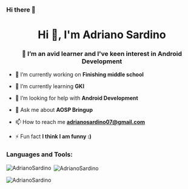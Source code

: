 ### Hi there 👋

<!--
**AdrianoSardino/AdrianoSardino** is a ✨ _special_ ✨ repository because its `README.md` (this file) appears on your GitHub profile.

Here are some ideas to get you started:

- 🔭 I’m currently working on ...
- 🌱 I’m currently learning ...
- 👯 I’m looking to collaborate on ...
- 🤔 I’m looking for help with ...
- 💬 Ask me about ...
- 📫 How to reach me: ...
- 😄 Pronouns: ...
- ⚡ Fun fact: ...
-->

<h1 align="center">Hi 👋, I'm Adriano Sardino</h1>
<h3 align="center">💞️ I’m an avid learner and I've keen interest in Android Development</h3>

- 🔭 I’m currently working on **Finishing middle school**

- 🌱 I’m currently learning **GKI**

- 🤝 I’m looking for help with **Android Development**

- 💬 Ask me about **AOSP Bringup**

- 📫 How to reach me **adrianosardino07@gmail.com**

- ⚡ Fun fact **I think I am funny :)**

<h3 align="left">Languages and Tools:</h3>

<p><img align="left" src="https://github-readme-stats.vercel.app/api/top-langs?username=AdrianoSardino&show_icons=true&locale=en&layout=compact" alt="AdrianoSardino" /></p>

<p>&nbsp;<img align="center" src="https://github-readme-stats.vercel.app/api?username=AdrianoSardino&show_icons=true&locale=en" alt="AdrianoSardino" /></p>

<p><img align="center" src="https://github-readme-streak-stats.herokuapp.com/?user=AdrianoSardino&" alt="AdrianoSardino" /></p>
